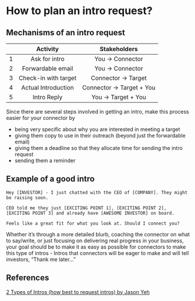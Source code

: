 # How to plan an intro request?

## Mechanisms of an intro request

|      | Activity               | Stakeholders                   |
| ---  | :---:                  | :---:                          |
|1     | Ask for intro          | You &rarr; Connector           |
|2     | Forwardable email      | You &rarr; Connector           |
|3     | Check-in with target   | Connector &rarr; Target        |
|4     | Actual Introduction    | Connector &rarr; Target + You  |
|5     | Intro Reply            | You &rarr; Target + You        |

Since there are several steps involved in getting an intro, make this process easier for your connector by 
- being very specific about why you are interested in meeting a target
- giving them copy to use in their outreach (beyond just the forwardable email)
- giving them a deadline so that they allocate time for sending the intro request
- sending them a reminder

## Example of a good intro

```
Hey [INVESTOR] - I just chatted with the CEO of [COMPANY]. They might be raising soon. 

CEO told me they just [EXCITING POINT 1], [EXCITING POINT 2], [EXCITING POINT 3] and already have [AWESOME INVESTOR] on board.

Feels like a great fit for what you look at. Should I connect you?
```

Whether it’s through a more detailed blurb, coaching the connector on what to say/write, or just focusing on delivering real progress in your business, your goal should be to make it as easy as possible for connectors to make this type of intros - Intros that connectors will be eager to make and will tell investors, “Thank me later…”

## References
[2 Types of Intros (how best to request intros) by Jason Yeh](https://www.adamantventures.com/blog-post/2-types-of-intros)